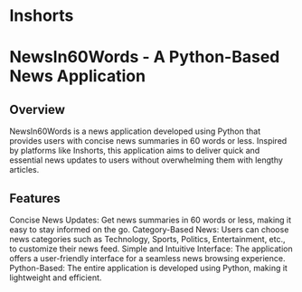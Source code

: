 # Inshorts
# NewsIn60Words - A Python-Based News Application
## Overview
NewsIn60Words is a news application developed using Python that provides users with concise news summaries in 60 words or less. Inspired by platforms like Inshorts, this application aims to deliver quick and essential news updates to users without overwhelming them with lengthy articles.

## Features
Concise News Updates: Get news summaries in 60 words or less, making it easy to stay informed on the go.
Category-Based News: Users can choose news categories such as Technology, Sports, Politics, Entertainment, etc., to customize their news feed.
Simple and Intuitive Interface: The application offers a user-friendly interface for a seamless news browsing experience.
Python-Based: The entire application is developed using Python, making it lightweight and efficient.
